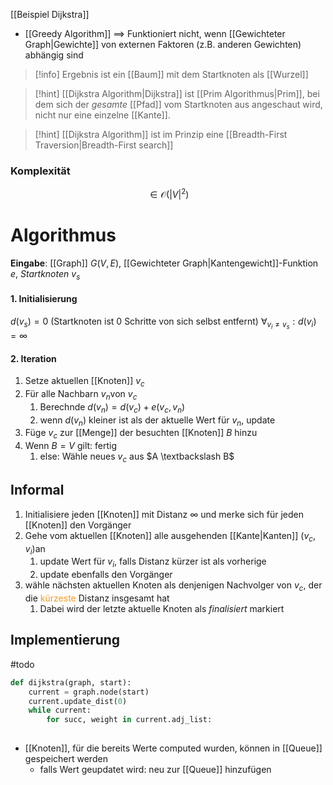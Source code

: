 [[Beispiel Dijkstra]]

- [[Greedy Algorithm]] ==> Funktioniert nicht, wenn [[Gewichteter Graph|Gewichte]] von externen Faktoren (z.B. anderen Gewichten) abhängig sind


> [!info] Ergebnis ist ein [[Baum]] mit dem Startknoten als [[Wurzel]]

> [!hint] [[Dijkstra Algorithm|Dijkstra]] ist [[Prim Algorithmus|Prim]], bei dem sich der _gesamte_ [[Pfad]] vom Startknoten aus angeschaut wird, nicht nur eine einzelne [[Kante]].

> [!hint] [[Dijkstra Algorithm]] ist im Prinzip eine [[Breadth-First Traversion|Breadth-First search]] 

### Komplexität
$$\in \mathcal{O}(|V|^2)$$
# Algorithmus
**Eingabe**: [[Graph]] $G(V, E)$, [[Gewichteter Graph|Kantengewicht]]-Funktion $e$, _Startknoten_ $v_{s}$

#### 1. Initialisierung
$d(v_{s}) = 0$ (Startknoten ist 0 Schritte von sich selbst entfernt)
$\forall_{v_{i}\neq v_{s}}: d(v_{i}) = \infty$

#### 2. Iteration
1. Setze aktuellen [[Knoten]]  $v_{c}$
2. Für alle Nachbarn $v_{n}$von $v_{c}$
	1. Berechnde $d(v_{n}) = d(v_{c}) + e(v_{c}, v_n)$ 
	2. wenn $d(v_{n})$ kleiner ist als der aktuelle Wert für $v_{n}$, update
3. Füge $v_{c}$ zur [[Menge]] der besuchten [[Knoten]] $B$ hinzu
4. Wenn $B = V$ gilt: fertig
	1. else: Wähle neues $v_{c}$ aus $A \textbackslash B$ 

## Informal
1. Initialisiere jeden [[Knoten]] mit Distanz $\infty$ und merke sich für jeden [[Knoten]] den Vorgänger
2. Gehe vom aktuellen [[Knoten]] alle ausgehenden [[Kante|Kanten]] $(v_{c}, v_{i})$an
	1. update Wert für $v_{i}$, falls Distanz kürzer ist als vorherige
	2. update ebenfalls den Vorgänger
3. wähle nächsten aktuellen Knoten als denjenigen Nachvolger von $v_{c}$, der die <span style="color:rgb(245, 154, 35)">kürzeste</span> Distanz insgesamt hat
	1. Dabei wird der letzte aktuelle Knoten als _finalisiert_ markiert

## Implementierung
#todo 
```python
def dijkstra(graph, start):
	current = graph.node(start)
	current.update_dist(0)
	while current:
		for succ, weight in current.adj_list:
			 
```

- [[Knoten]], für die bereits Werte computed wurden, können in [[Queue]] gespeichert werden
	- falls Wert geupdatet wird: neu zur [[Queue]] hinzufügen